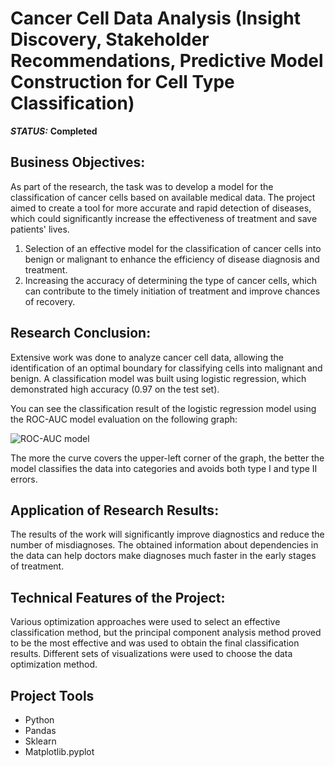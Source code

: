 # Cancer Cell Data Analysis (Insight Discovery, Stakeholder Recommendations, Predictive Model Construction for Cell Type Classification)



***STATUS:*** **Completed**


## Business Objectives:

As part of the research, the task was to develop a model for the classification of cancer cells based on available medical data. The project aimed to create a tool for more accurate and rapid detection of diseases, which could significantly increase the effectiveness of treatment and save patients' lives.

1.	Selection of an effective model for the classification of cancer cells into benign or malignant to enhance the efficiency of disease diagnosis and treatment.
2.	Increasing the accuracy of determining the type of cancer cells, which can contribute to the timely initiation of treatment and improve chances of recovery.


## Research Conclusion:

Extensive work was done to analyze cancer cell data, allowing the identification of an optimal boundary for classifying cells into malignant and benign. A classification model was built using logistic regression, which demonstrated high accuracy (0.97 on the test set).


You can see the classification result of the logistic regression model using the ROC-AUC model evaluation on the following graph:

<img src="https://i.imgur.com/wjKIdOx.png" alt="ROC-AUC model"/>

The more the curve covers the upper-left corner of the graph, the better the model classifies the data into categories and avoids both type I and type II errors.

## Application of Research Results:

The results of the work will significantly improve diagnostics and reduce the number of misdiagnoses. The obtained information about dependencies in the data can help doctors make diagnoses much faster in the early stages of treatment.


## Technical Features of the Project:

Various optimization approaches were used to select an effective classification method, but the principal component analysis method proved to be the most effective and was used to obtain the final classification results. Different sets of visualizations were used to choose the data optimization method.


## Project Tools

- Python
- Pandas
- Sklearn
- Matplotlib.pyplot
